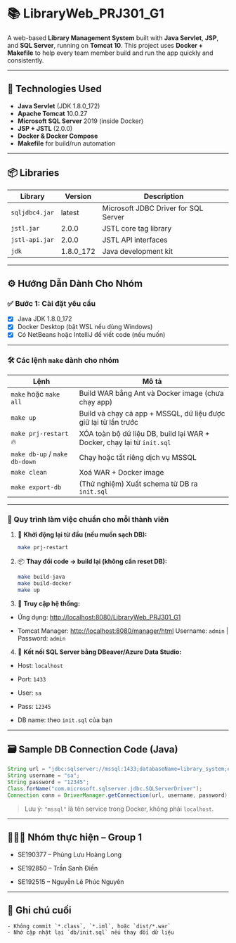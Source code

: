 # 📚 LibraryWeb_PRJ301_G1

A web-based **Library Management System** built with **Java Servlet**, **JSP**, and **SQL Server**, running on **Tomcat
10**. This project uses **Docker + Makefile** to help every team member build and run the app quickly and consistently.

---

## 🚀 Technologies Used

- **Java Servlet** (JDK 1.8.0_172)
- **Apache Tomcat** 10.0.27
- **Microsoft SQL Server** 2019 (inside Docker)
- **JSP + JSTL** (2.0.0)
- **Docker & Docker Compose**
- **Makefile** for build/run automation

---

## 📦 Libraries

| Library        | Version   | Description                          |
|----------------|-----------|--------------------------------------|
| `sqljdbc4.jar` | latest    | Microsoft JDBC Driver for SQL Server |
| `jstl.jar`     | 2.0.0     | JSTL core tag library                |
| `jstl-api.jar` | 2.0.0     | JSTL API interfaces                  |
| `jdk`          | 1.8.0_172 | Java development kit                 |

---

## ⚙️ Hướng Dẫn Dành Cho Nhóm

### ✅ Bước 1: Cài đặt yêu cầu

- [x] Java JDK 1.8.0_172
- [x] Docker Desktop (bật WSL nếu dùng Windows)
- [x] Có NetBeans hoặc IntelliJ để viết code (nếu muốn)

---

### 🛠️ Các lệnh `make` dành cho nhóm

| Lệnh                          | Mô tả                                                                  |
|-------------------------------|------------------------------------------------------------------------|
| `make` hoặc `make all`        | Build WAR bằng Ant và Docker image (chưa chạy app)                     |
| `make up`                     | Build và chạy cả app + MSSQL, dữ liệu được giữ lại từ lần trước        |
| `make prj-restart` 🔥         | XÓA toàn bộ dữ liệu DB, build lại WAR + Docker, chạy lại từ `init.sql` |
| `make db-up` / `make db-down` | Chạy hoặc tắt riêng dịch vụ MSSQL                                      |
| `make clean`                  | Xoá WAR + Docker image                                                 |
| `make export-db`              | (Thử nghiệm) Xuất schema từ DB ra `init.sql`                           |

---

### 🔁 Quy trình làm việc chuẩn cho mỗi thành viên

1. 🔄 **Khởi động lại từ đầu (nếu muốn sạch DB):**
   ```bash
   make prj-restart

	```

2. 📦 **Thay đổi code → build lại (không cần reset DB):**

   ```bash
   make build-java
   make build-docker
   make up

   ```

3. 🧪 **Truy cập hệ thống:**

- Ứng dụng: [http://localhost:8080/LibraryWeb_PRJ301_G1](http://localhost:8080/LibraryWeb_PRJ301_G1)

- Tomcat Manager: [http://localhost:8080/manager/html](http://localhost:8080/manager/html)
  Username: `admin` | Password: `admin`

4. 🧬 **Kết nối SQL Server bằng DBeaver/Azure Data Studio:**

- Host: `localhost`

- Port: `1433`

- User: `sa`

- Pass: `12345`

- DB name: theo `init.sql` của bạn

----------

## 🗃 Sample DB Connection Code (Java)

```java
String url = "jdbc:sqlserver://mssql:1433;databaseName=library_system;encrypt=true;trustServerCertificate=true;";
String username = "sa";
String password = "12345";
Class.forName("com.microsoft.sqlserver.jdbc.SQLServerDriver");
Connection conn = DriverManager.getConnection(url, username, password);

```

> Lưu ý: `"mssql"` là tên service trong Docker, không phải `localhost`.

----------

## 👨‍👨‍👦 Nhóm thực hiện – Group 1

- SE190377 – Phùng Lưu Hoàng Long

- SE192850 – Trần Sanh Điền

- SE192515 – Nguyễn Lê Phúc Nguyên

----------

## 📌 Ghi chú cuối
```text
- Không commit `*.class`, `*.iml`, hoặc `dist/*.war`
- Nhớ cập nhật lại `db/init.sql` nếu thay đổi dữ liệu

```
